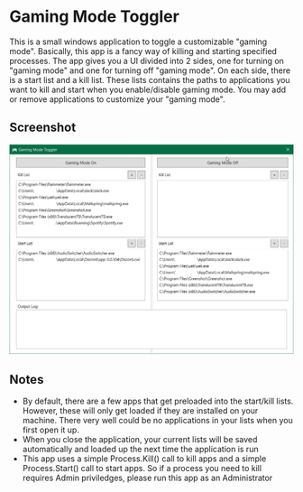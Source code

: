 # Gaming Mode Toggler

This is a small windows application to toggle a customizable "gaming mode". Basically, this app is a fancy way of killing and starting specified processes. The app gives you a UI divided into 2 sides, one for turning on "gaming mode" and one for turning off "gaming mode". On each side, there is a start list and a kill list. These lists contains the paths to applications you want to kill and start when you enable/disable gaming mode. You may add or remove applications to customize your "gaming mode".

## Screenshot

![UI](./Images/UI.png)

## Notes

- By default, there are a few apps that get preloaded into the start/kill lists. However, these will only get loaded if they are installed on your machine. There very well could be no applications in your lists when you first open it up.
- When you close the application, your current lists will be saved automatically and loaded up the next time the application is run
- This app uses a simple Process.Kill() call to kill apps and a simple Process.Start() call to start apps. So if a process you need to kill requires Admin priviledges, please run this app as an Administrator
